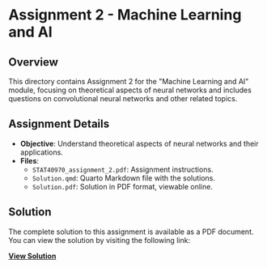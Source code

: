 # Assignment 2 - Machine Learning and AI

## Overview
This directory contains Assignment 2 for the "Machine Learning and AI" module, focusing on theoretical aspects of neural networks and includes questions on convolutional neural networks and other related topics.

## Assignment Details
- **Objective**: Understand theoretical aspects of neural networks and their applications.
- **Files**:
  - `STAT40970_assignment_2.pdf`: Assignment instructions.
  - `Solution.qmd`: Quarto Markdown file with the solutions.
  - `Solution.pdf`: Solution in PDF format, viewable online.

## Solution
The complete solution to this assignment is available as a PDF document. You can view the solution by visiting the following link:

**[View Solution](https://shubhgaur37.github.io/UCD-Spring-Machine-Learning-AI/Assignment-2/Solution.pdf)**
